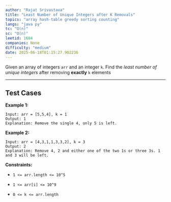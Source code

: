 ```yaml
---
author: "Rajat Srivastava"
title: "Least Number of Unique Integers after K Removals"
topics: "array hash-table greedy sorting counting"
langs: "java py"
tc: "O(n)"
sc: "O(n)"
leetid: 1604
companies: None
difficulty: "medium"
date: 2025-06-18T01:15:27.902236
---
```

Given an array of integers `arr` and an integer `k`. Find the *least number of unique integers* after removing **exactly** `k` elements

---
## Test Cases
**Example 1:**

```
Input: arr = [5,5,4], k = 1
Output: 1
Explanation: Remove the single 4, only 5 is left.
```

**Example 2:**

```
Input: arr = [4,3,1,1,3,3,2], k = 3
Output: 2
Explanation: Remove 4, 2 and either one of the two 1s or three 3s. 1 and 3 will be left.
```

**Constraints:**

* `1 <= arr.length <= 10^5`
	
* `1 <= arr[i] <= 10^9`
	
* `0 <= k <= arr.length`